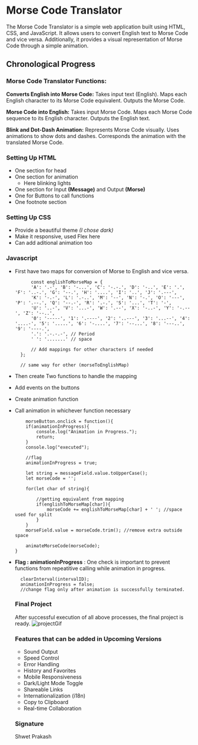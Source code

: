 # Morse Code Translator

The Morse Code Translator is a simple web application built using HTML, CSS, and JavaScript. It allows users to convert English text to Morse Code and vice versa. Additionally, it provides a visual representation of Morse Code through a simple animation.

## Chronological Progress

### Morse Code Translator Functions:

**Converts English into Morse Code:**
Takes input text (English).
Maps each English character to its Morse Code equivalent.
Outputs the Morse Code.

**Morse Code into English:**
Takes input Morse Code.
Maps each Morse Code sequence to its English character.
Outputs the English text.

**Blink and Dot-Dash Animation:**
Represents Morse Code visually.
Uses animations to show dots and dashes.
Corresponds the animation with the translated Morse Code.

### Setting Up HTML 
 - One section for head
 - One section for animation
   - Here blinking lights
 - One section for Input **(Message)** and Output **(Morse)**
 - One for Buttons to call functions
 - One footnote section

### Setting Up CSS
- Provide a beautiful theme *(I chose dark)*
- Make it responsive, used Flex here
- Can add aditional animation too 

### Javascript 
- First have two maps for conversion of Morse to English and vice versa.
  
  ```JS
        const englishToMorseMap = {
        'A': '.-', 'B': '-...', 'C': '-.-.', 'D': '-..', 'E': '.', 'F': '..-.', 'G': '--.', 'H': '....', 'I': '..', 'J': '.---',
        'K': '-.-', 'L': '.-..', 'M': '--', 'N': '-.', 'O': '---', 'P': '.--.', 'Q': '--.-', 'R': '.-.', 'S': '...', 'T': '-',
        'U': '..-', 'V': '...-', 'W': '.--', 'X': '-..-', 'Y': '-.--', 'Z': '--..',
        '0': '-----', '1': '.----', '2': '..---', '3': '...--', '4': '....-', '5': '.....', '6': '-....', '7': '--...', '8': '---..', '9': '----.',
        '.': '.-.-.-', // Period
        ' ': '.......' // space

        // Add mappings for other characters if needed
    };

    // same way for other (morseToEnglishMap)
  ```
- Then create Two functions to handle the mapping
- Add events on the buttons
- Create animation function 
- Call animation in whichever function necessary
  
    ```Js
        morseButton.onclick = function(){
        if(animationInProgress){
            console.log("Animation in Progress.");
            return;
        }
        console.log("executed");

        //flag
        animationInProgress = true;

        let string = messageField.value.toUpperCase();  
        let morseCode = '';

        for(let char of string){

            //getting equivalent from mapping
            if(englishToMorseMap[char]){
                morseCode += englishToMorseMap[char] + ' '; //space used for split
            }
        }
        morseField.value = morseCode.trim(); //remove extra outside space

        animateMorseCode(morseCode);
    }
  ```

- **Flag : animationInProgress** : One check is important to prevent functions from repeatitive calling while animation in progress.
  
  ```JS
    clearInterval(intervalID);
    animationInProgress = false;
    //change flag only after animation is successfully terminated.
  ```
  
  ### Final Project
  After successful execution of all above processes, the final project is ready.
![projectGif](https://github.com/iParth08/Web-Development-Skills/assets/112176494/1aa39bee-283b-4c6b-b287-71f5d38670d1)

  ### Features that can be added in Upcoming Versions
   - Sound Output
   - Speed Control
   - Error Handling
   - History and Favorites
   - Mobile Responsiveness
   - Dark/Light Mode Toggle
   - Shareable Links
   - Internationalization (i18n)
   - Copy to Clipboard
   - Real-time Collaboration
  
  ### Signature
  Shwet Prakash

  
